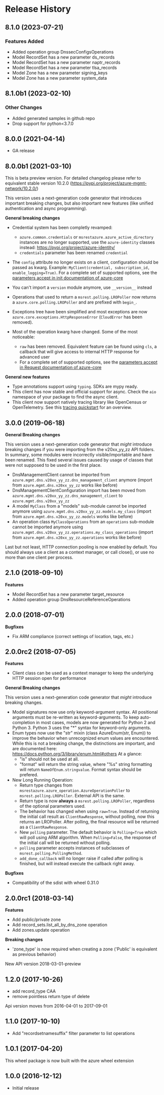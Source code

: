 # Release History

## 8.1.0 (2023-07-21)

### Features Added

  - Added operation group DnssecConfigsOperations
  - Model RecordSet has a new parameter ds_records
  - Model RecordSet has a new parameter naptr_records
  - Model RecordSet has a new parameter tlsa_records
  - Model Zone has a new parameter signing_keys
  - Model Zone has a new parameter system_data

## 8.1.0b1 (2023-02-10)

### Other Changes

  - Added generated samples in github repo
  - Drop support for python<3.7.0

## 8.0.0 (2021-04-14)

 - GA release

## 8.0.0b1 (2021-03-10)

This is beta preview version.
For detailed changelog please refer to equivalent stable version 10.2.0 (https://pypi.org/project/azure-mgmt-network/10.2.0/)

This version uses a next-generation code generator that introduces important breaking changes, but also important new features (like unified authentication and async programming).

**General breaking changes**

- Credential system has been completly revamped:

  - `azure.common.credentials` or `msrestazure.azure_active_directory` instances are no longer supported, use the `azure-identity` classes instead: https://pypi.org/project/azure-identity/
  - `credentials` parameter has been renamed `credential`

- The `config` attribute no longer exists on a client, configuration should be passed as kwarg. Example: `MyClient(credential, subscription_id, enable_logging=True)`. For a complete set of
  supported options, see the [parameters accept in init documentation of azure-core](https://github.com/Azure/azure-sdk-for-python/blob/main/sdk/core/azure-core/CLIENT_LIBRARY_DEVELOPER.md#available-policies)
- You can't import a `version` module anymore, use `__version__` instead
- Operations that used to return a `msrest.polling.LROPoller` now returns a `azure.core.polling.LROPoller` and are prefixed with `begin_`.
- Exceptions tree have been simplified and most exceptions are now `azure.core.exceptions.HttpResponseError` (`CloudError` has been removed).
- Most of the operation kwarg have changed. Some of the most noticeable:

  - `raw` has been removed. Equivalent feature can be found using `cls`, a callback that will give access to internal HTTP response for advanced user
  - For a complete set of
  supported options, see the [parameters accept in Request documentation of azure-core](https://github.com/Azure/azure-sdk-for-python/blob/main/sdk/core/azure-core/CLIENT_LIBRARY_DEVELOPER.md#available-policies)

**General new features**

- Type annotations support using `typing`. SDKs are mypy ready.
- This client has now stable and official support for async. Check the `aio` namespace of your package to find the async client.
- This client now support natively tracing library like OpenCensus or OpenTelemetry. See this [tracing quickstart](https://github.com/Azure/azure-sdk-for-python/tree/main/sdk/core/azure-core-tracing-opentelemetry) for an overview.


## 3.0.0 (2019-06-18)

**General Breaking changes**

This version uses a next-generation code generator that *might*
introduce breaking changes if you were importing from the v20xx_yy_zz
API folders. In summary, some modules were incorrectly
visible/importable and have been renamed. This fixed several issues
caused by usage of classes that were not supposed to be used in the
first place.

  - DnsManagementClient cannot be imported from
    `azure.mgmt.dns.v20xx_yy_zz.dns_management_client` anymore
    (import from `azure.mgmt.dns.v20xx_yy_zz` works like before)
  - DnsManagementClientConfiguration import has been moved from
    `azure.mgmt.dns.v20xx_yy_zz.dns_management_client` to
    `azure.mgmt.dns.v20xx_yy_zz`
  - A model `MyClass` from a "models" sub-module cannot be imported
    anymore using `azure.mgmt.dns.v20xx_yy_zz.models.my_class`
    (import from `azure.mgmt.dns.v20xx_yy_zz.models` works like
    before)
  - An operation class `MyClassOperations` from an `operations`
    sub-module cannot be imported anymore using
    `azure.mgmt.dns.v20xx_yy_zz.operations.my_class_operations`
    (import from `azure.mgmt.dns.v20xx_yy_zz.operations` works like
    before)

Last but not least, HTTP connection pooling is now enabled by default.
You should always use a client as a context manager, or call close(), or
use no more than one client per process.

## 2.1.0 (2018-09-10)

**Features**

  - Model RecordSet has a new parameter target_resource
  - Added operation group DnsResourceReferenceOperations

## 2.0.0 (2018-07-01)

**Bugfixes**

  - Fix ARM compliance (correct settings of location, tags, etc.)

## 2.0.0rc2 (2018-07-05)

**Features**

  - Client class can be used as a context manager to keep the underlying
    HTTP session open for performance

**General Breaking changes**

This version uses a next-generation code generator that *might*
introduce breaking changes.

  - Model signatures now use only keyword-argument syntax. All
    positional arguments must be re-written as keyword-arguments. To
    keep auto-completion in most cases, models are now generated for
    Python 2 and Python 3. Python 3 uses the "*" syntax for
    keyword-only arguments.
  - Enum types now use the "str" mixin (class AzureEnum(str, Enum)) to
    improve the behavior when unrecognized enum values are encountered.
    While this is not a breaking change, the distinctions are important,
    and are documented here:
    <https://docs.python.org/3/library/enum.html#others> At a glance:
      - "is" should not be used at all.
      - "format" will return the string value, where "%s" string
        formatting will return `NameOfEnum.stringvalue`. Format syntax
        should be prefered.
  - New Long Running Operation:
      - Return type changes from
        `msrestazure.azure_operation.AzureOperationPoller` to
        `msrest.polling.LROPoller`. External API is the same.
      - Return type is now **always** a `msrest.polling.LROPoller`,
        regardless of the optional parameters used.
      - The behavior has changed when using `raw=True`. Instead of
        returning the initial call result as `ClientRawResponse`,
        without polling, now this returns an LROPoller. After polling,
        the final resource will be returned as a `ClientRawResponse`.
      - New `polling` parameter. The default behavior is
        `Polling=True` which will poll using ARM algorithm. When
        `Polling=False`, the response of the initial call will be
        returned without polling.
      - `polling` parameter accepts instances of subclasses of
        `msrest.polling.PollingMethod`.
      - `add_done_callback` will no longer raise if called after
        polling is finished, but will instead execute the callback right
        away.

**Bugfixes**

  - Compatibility of the sdist with wheel 0.31.0

## 2.0.0rc1 (2018-03-14)

**Features**

  - Add public/private zone
  - Add record_sets.list_all_by_dns_zone operation
  - Add zones.update operation

**Breaking changes**

  - 'zone_type' is now required when creating a zone ('Public' is
    equivalent as previous behavior)

New API version 2018-03-01-preview

## 1.2.0 (2017-10-26)

  - add record_type CAA
  - remove pointless return type of delete

Api version moves from 2016-04-01 to 2017-09-01

## 1.1.0 (2017-10-10)

  - Add "recordsetnamesuffix" filter parameter to list operations

## 1.0.1 (2017-04-20)

This wheel package is now built with the azure wheel extension

## 1.0.0 (2016-12-12)

  - Initial release

